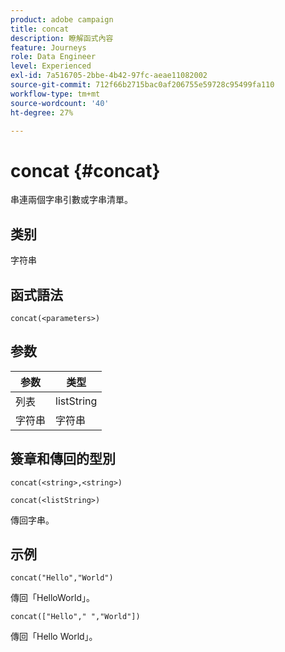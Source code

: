 ```yaml
---
product: adobe campaign
title: concat
description: 瞭解函式內容
feature: Journeys
role: Data Engineer
level: Experienced
exl-id: 7a516705-2bbe-4b42-97fc-aeae11082002
source-git-commit: 712f66b2715bac0af206755e59728c95499fa110
workflow-type: tm+mt
source-wordcount: '40'
ht-degree: 27%

---
```


# concat {#concat}

串連兩個字串引數或字串清單。

## 类别

字符串

## 函式語法

`concat(<parameters>)`

## 参数

| 参数 | 类型 |
|-----------|------------------|
| 列表 | listString |
| 字符串 | 字符串 |

## 簽章和傳回的型別

`concat(<string>,<string>)`

`concat(<listString>)`

傳回字串。

## 示例

`concat("Hello","World")`

傳回「HelloWorld」。

`concat(["Hello"," ","World"])`

傳回「Hello World」。
